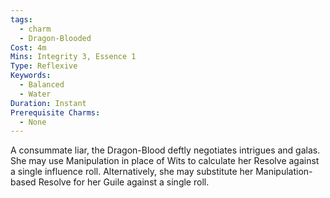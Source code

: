 ```yaml
---
tags:
  - charm
  - Dragon-Blooded
Cost: 4m
Mins: Integrity 3, Essence 1
Type: Reflexive
Keywords:
  - Balanced
  - Water
Duration: Instant
Prerequisite Charms:
  - None
---
```

A consummate liar, the Dragon-Blood deftly negotiates intrigues and galas. She may use Manipulation in place of Wits to calculate her Resolve against a single influence roll. Alternatively, she may substitute her Manipulation-based Resolve for her Guile against a single roll.
